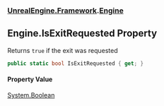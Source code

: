 ### [UnrealEngine.Framework](./UnrealEngine-Framework.md 'UnrealEngine.Framework').[Engine](./UnrealEngine-Framework-Engine.md 'UnrealEngine.Framework.Engine')
## Engine.IsExitRequested Property
Returns `true` if the exit was requested  
```csharp
public static bool IsExitRequested { get; }
```
#### Property Value
[System.Boolean](https://docs.microsoft.com/en-us/dotnet/api/System.Boolean 'System.Boolean')  
